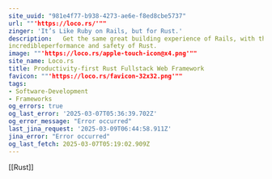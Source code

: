 ```yaml
---
site_uuid: "981e4f77-b938-4273-ae6e-f8ed8cbe5737"
url: ""'https://loco.rs/'""
zinger: 'It’s Like Ruby on Rails, but for Rust.'
description:   Get the same great building experience of Rails, with the
incredibleperformance and safety of Rust.
image: ""'https://loco.rs/apple-touch-icon@x4.png'""
site_name: Loco.rs
title: Productivity-first Rust Fullstack Web Framework
favicon: ""'https://loco.rs/favicon-32x32.png'""
tags:
- Software-Development
- Frameworks
og_errors: true
og_last_error: '2025-03-07T05:36:39.702Z'
og_error_message: "Error occurred"
last_jina_request: '2025-03-09T06:44:58.911Z'
jina_error: "Error occurred"
og_last_fetch: 2025-03-07T05:19:02.909Z
---
```


[[Rust]]

